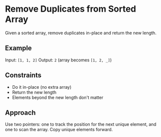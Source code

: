 # Remove Duplicates from Sorted Array

Given a sorted array, remove duplicates in-place and return the new length.

## Example
Input: `[1, 1, 2]`
Output: `2` (array becomes `[1, 2, _]`)

## Constraints
- Do it in-place (no extra array)
- Return the new length
- Elements beyond the new length don't matter

## Approach
Use two pointers: one to track the position for the next unique element, and one to scan the array. Copy unique elements forward. 